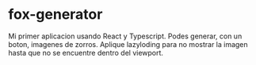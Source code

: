 # fox-generator

Mi primer aplicacion usando React y Typescript. Podes generar, con un boton, imagenes de zorros. Aplique lazyloding para no mostrar la imagen hasta que no se encuentre dentro del viewport.
